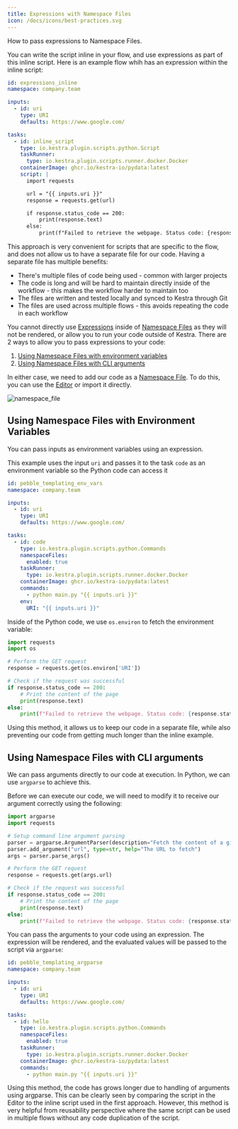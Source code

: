 ```yaml
---
title: Expressions with Namespace Files
icon: /docs/icons/best-practices.svg
---
```


How to pass expressions to Namespace Files.

You can write the script inline in your flow, and use expressions as part of this inline script. Here is an example flow whih has an expression within the inline script:

```yaml
id: expressions_inline
namespace: company.team

inputs:
  - id: uri
    type: URI
    defaults: https://www.google.com/

tasks:
  - id: inline_script
    type: io.kestra.plugin.scripts.python.Script
    taskRunner:
      type: io.kestra.plugin.scripts.runner.docker.Docker
    containerImage: ghcr.io/kestra-io/pydata:latest
    script: |
      import requests

      url = "{{ inputs.uri }}"
      response = requests.get(url)

      if response.status_code == 200:
          print(response.text)
      else:
          print(f"Failed to retrieve the webpage. Status code: {response.status_code}")
```

This approach is very convenient for scripts that are specific to the flow, and does not allow us to have a separate file for our code. Having a separate file has multiple benefits:
- There's multiple files of code being used - common with larger projects
- The code is long and will be hard to maintain directly inside of the workflow - this makes the workflow harder to maintain too
- The files are written and tested locally and synced to Kestra through Git
- The files are used across multiple flows - this avoids repeating the code in each workflow

You cannot directly use [Expressions](../expressions/index.md) inside of [Namespace Files](../05.concepts/02.namespace-files.md) as they will not be rendered, or allow you to run your code outside of Kestra. There are 2 ways to allow you to pass expressions to your code:

1. [Using Namespace Files with environment variables](#using-namespace-files-with-environment-variables)
2. [Using Namespace Files with CLI arguments](#using-namespace-files-with-cli-arguments)

In either case, we need to add our code as a [Namespace File](../05.concepts/02.namespace-files.md). To do this, you can use the [Editor](../08.ui/01.flows.md#editor) or import it directly.

![namespace_file](/docs/best-practices/namespace_file.png)

## Using Namespace Files with Environment Variables

You can pass inputs as environment variables using an expression.

This example uses the input `uri` and passes it to the task `code` as an environment variable so the Python code can access it

```yaml
id: pebble_templating_env_vars
namespace: company.team

inputs:
  - id: uri
    type: URI
    defaults: https://www.google.com/

tasks:
  - id: code
    type: io.kestra.plugin.scripts.python.Commands
    namespaceFiles:
      enabled: true
    taskRunner:
      type: io.kestra.plugin.scripts.runner.docker.Docker
    containerImage: ghcr.io/kestra-io/pydata:latest
    commands:
      - python main.py "{{ inputs.uri }}"
    env:
      URI: "{{ inputs.uri }}"
```

Inside of the Python code, we use `os.environ` to fetch the environment variable:

```python
import requests
import os

# Perform the GET request
response = requests.get(os.environ['URI'])

# Check if the request was successful
if response.status_code == 200:
    # Print the content of the page
    print(response.text)
else:
    print(f"Failed to retrieve the webpage. Status code: {response.status_code}")
```

Using this method, it allows us to keep our code in a separate file, while also preventing our code from getting much longer than the inline example.

## Using Namespace Files with CLI arguments

We can pass arguments directly to our code at execution. In Python, we can use `argparse` to achieve this.

Before we can execute our code, we will need to modify it to receive our argument correctly using the following:

```python
import argparse
import requests

# Setup command line argument parsing
parser = argparse.ArgumentParser(description="Fetch the content of a given URL")
parser.add_argument("url", type=str, help="The URL to fetch")
args = parser.parse_args()

# Perform the GET request
response = requests.get(args.url)

# Check if the request was successful
if response.status_code == 200:
    # Print the content of the page
    print(response.text)
else:
    print(f"Failed to retrieve the webpage. Status code: {response.status_code}")
```

You can pass the arguments to your code using an expression. The expression will be rendered, and the evaluated values will be passed to the script via `argparse`:

```yaml
id: pebble_templating_argparse
namespace: company.team

inputs:
  - id: uri
    type: URI
    defaults: https://www.google.com/

tasks:
  - id: hello
    type: io.kestra.plugin.scripts.python.Commands
    namespaceFiles:
      enabled: true
    taskRunner:
      type: io.kestra.plugin.scripts.runner.docker.Docker
    containerImage: ghcr.io/kestra-io/pydata:latest
    commands:
      - python main.py "{{ inputs.uri }}"
```

Using this method, the code has grows longer due to handling of arguments using argparse. This can be clearly seen by comparing the script in the Editor to the inline script used in the first approach. However, this method is very helpful from reusability perspective where the same script can be used in multiple flows without any code duplication of the script.
